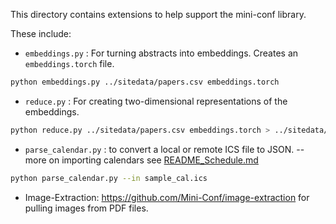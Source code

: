This directory contains extensions to help support the mini-conf library.

These include:

* `embeddings.py` : For turning abstracts into embeddings. Creates an `embeddings.torch` file. 

```bash
python embeddings.py ../sitedata/papers.csv embeddings.torch
```

* `reduce.py` : For creating two-dimensional representations of the embeddings.

```bash
python reduce.py ../sitedata/papers.csv embeddings.torch > ../sitedata/papers_projection.json
```

* `parse_calendar.py` : to convert a local or remote ICS file to JSON. -- more on importing calendars see [README_Schedule.md](README_Schedule.md)

```bash
python parse_calendar.py --in sample_cal.ics
```

* Image-Extraction: https://github.com/Mini-Conf/image-extraction for pulling images from PDF files. 

